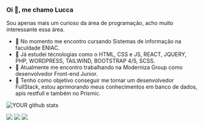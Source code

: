 ### Oi 👋, me chamo Lucca
Sou apenas mais um curioso da área de programação, acho muito interessante essa área.

- 🔭 No momento me encontro cursando Sistemas de informação na faculdade ENIAC.
- 🌱 Já estudei técnologias como o HTML, CSS e JS, REACT, JQUERY, PHP, WORDPRESS, TAILWIND, BOOTSTRAP 4/5, SCSS.
- 🚀 Atualmente me encontro trabalhando na Moderniza Group como desenvolvedor Front-end Junior.
- 🤝 Tenho como objetivo conseguir me tornar um desenvolvedor FullStack, estou aprimorando meus conhecimentos em banco de dados, apis restfull e também no Prismic.

![YOUR github stats](https://github-readme-stats.vercel.app/api?username=Luccasoncini)

[<img src="https://img.shields.io/badge/linkedin-%230077B5.svg?&style=for-the-badge&logo=linkedin&logoColor=white" />](https://www.linkedin.com/in/lucca-soncini-727930207//) 
[<img src = "https://img.shields.io/badge/instagram-%23E4405F.svg?&style=for-the-badge&logo=instagram&logoColor=white">](https://www.instagram.com/Luccasoncini/)
[<img src = "https://img.shields.io/badge/portifólio-%23E4405F.svg?Color=whit?&style=for-the-badge&logo=instagrame">](https://luccadiassoncini.vercel.app/)

